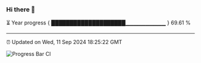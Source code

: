 ### Hi there 👋

⏳ Year progress { ████████████████████▁▁▁▁▁▁▁▁▁▁ } 69.61 %

---

⏰ Updated on Wed, 11 Sep 2024 18:25:22 GMT

![Progress Bar CI](https://github.com/liununu/liununu/workflows/Progress%20Bar%20CI/badge.svg)
